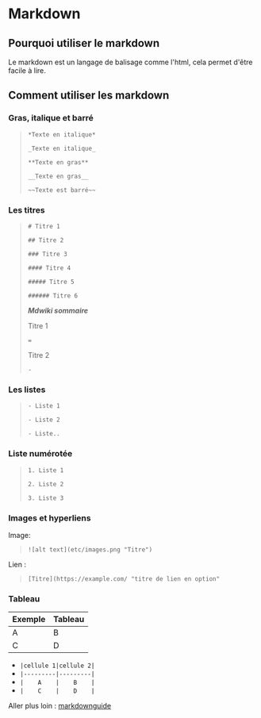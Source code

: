 # Markdown


## Pourquoi utiliser le markdown

Le markdown est un langage de balisage comme l'html, cela permet d'être facile à lire.

## Comment utiliser les markdown


### Gras, italique et barré

> `*Texte en italique*`
> 
> `_Texte en italique_`
> 
> `**Texte en gras**`
> 
> `__Texte en gras__`
> 
> `~~Texte est barré~~`


### Les titres

> `# Titre 1`
> 
> `## Titre 2`
> 
> `### Titre 3`
> 
> `#### Titre 4`
> 
> `##### Titre 5`
> 
> `###### Titre 6`
> 
> **_Mdwiki sommaire_**
> 
> Titre 1
> 
> `=`
> 
> Titre 2
> 
> `-`

### Les listes
> `- Liste 1`
> 
> `- Liste 2`
> 
> `- Liste..`

### Liste numérotée

> `1. Liste 1`
> 
> `2. Liste 2`
> 
> `3. Liste 3`


### Images et hyperliens

Image:
> `![alt text](etc/images.png "Titre")`

Lien :
>`[Titre](https://example.com/ "titre de lien en option" `

### Tableau

| Exemple | Tableau |
|---------|---------|
|    A    |    B    |
|    C    |    D    |

- `|cellule 1|cellule 2|`
- `|---------|---------|`
- `|    A    |    B    |`
- `|    C    |    D    |`

Aller plus loin : 
[markdownguide](https://www.markdownguide.org/)
